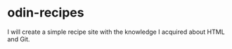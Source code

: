 # odin-recipes
I will create a simple recipe site with the knowledge I acquired about HTML
and Git.
